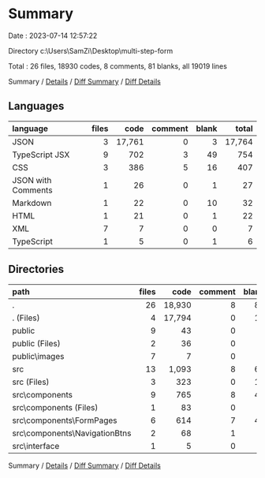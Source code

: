 # Summary

Date : 2023-07-14 12:57:22

Directory c:\\Users\\SamZi\\Desktop\\multi-step-form

Total : 26 files,  18930 codes, 8 comments, 81 blanks, all 19019 lines

Summary / [Details](details.md) / [Diff Summary](diff.md) / [Diff Details](diff-details.md)

## Languages
| language | files | code | comment | blank | total |
| :--- | ---: | ---: | ---: | ---: | ---: |
| JSON | 3 | 17,761 | 0 | 3 | 17,764 |
| TypeScript JSX | 9 | 702 | 3 | 49 | 754 |
| CSS | 3 | 386 | 5 | 16 | 407 |
| JSON with Comments | 1 | 26 | 0 | 1 | 27 |
| Markdown | 1 | 22 | 0 | 10 | 32 |
| HTML | 1 | 21 | 0 | 1 | 22 |
| XML | 7 | 7 | 0 | 0 | 7 |
| TypeScript | 1 | 5 | 0 | 1 | 6 |

## Directories
| path | files | code | comment | blank | total |
| :--- | ---: | ---: | ---: | ---: | ---: |
| . | 26 | 18,930 | 8 | 81 | 19,019 |
| . (Files) | 4 | 17,794 | 0 | 13 | 17,807 |
| public | 9 | 43 | 0 | 2 | 45 |
| public (Files) | 2 | 36 | 0 | 2 | 38 |
| public\\images | 7 | 7 | 0 | 0 | 7 |
| src | 13 | 1,093 | 8 | 66 | 1,167 |
| src (Files) | 3 | 323 | 0 | 16 | 339 |
| src\\components | 9 | 765 | 8 | 49 | 822 |
| src\\components (Files) | 1 | 83 | 0 | 3 | 86 |
| src\\components\\FormPages | 6 | 614 | 7 | 41 | 662 |
| src\\components\\NavigationBtns | 2 | 68 | 1 | 5 | 74 |
| src\\interface | 1 | 5 | 0 | 1 | 6 |

Summary / [Details](details.md) / [Diff Summary](diff.md) / [Diff Details](diff-details.md)